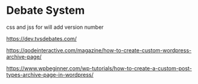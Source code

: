 # Debate System 

css and jss for will add version number 


https://dev.tvsdebates.com/



https://qodeinteractive.com/magazine/how-to-create-custom-wordpress-archive-page/


https://www.wpbeginner.com/wp-tutorials/how-to-create-a-custom-post-types-archive-page-in-wordpress/